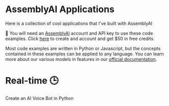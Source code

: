 # AssemblyAI Applications
Here is a collection of cool applications that I've built with AssemblyAI

🔑 You will need an [AssemblyAI](https://www.assemblyai.com/?utm_source=github&utm_medium=referral&utm_campaign=smitha) account and API key to use these code examples. Click [here](https://www.assemblyai.com/?utm_source=github&utm_medium=referral&utm_campaign=smitha) to create and account and get $50 in free credits.

Most code examples are written in Python or Javascript, but the concepts contained in these examples can be applied to any language. You can learn more about our various models in features in our [official documentation](https://www.assemblyai.com/docs/?utm_source=github&utm_medium=referral&utm_campaign=smitha).

# Real-time 🕒

Create an AI Voice Bot in Python
